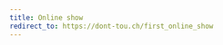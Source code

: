 ```yaml
---
title: Online show
redirect_to: https://dont-tou.ch/first_online_show
---
```

<script>window.location.replace("{{ page.redirect_to }}");</script>
